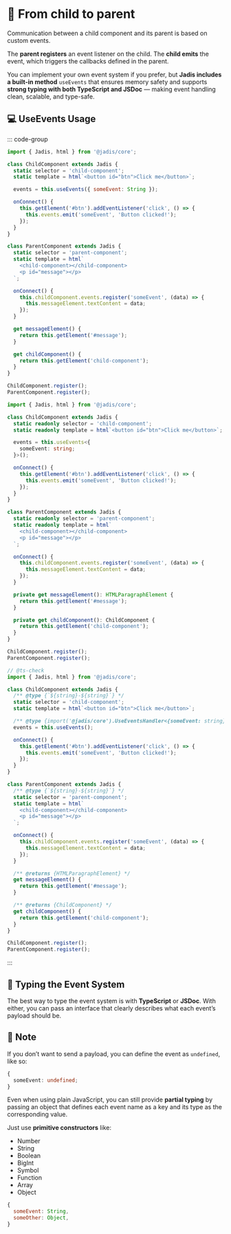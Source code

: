# 📡 From child to parent

Communication between a child component and its parent is based on custom events.

The **parent registers** an event listener on the child. The **child emits** the event, which triggers the callbacks defined in the parent.

You can implement your own event system if you prefer, but **Jadis includes a built-in method** `useEvents` that ensures memory safety and supports **strong typing with both TypeScript and JSDoc** — making event handling clean, scalable, and type-safe.

## 💻 UseEvents Usage

::: code-group

```javascript
import { Jadis, html } from '@jadis/core';

class ChildComponent extends Jadis {
  static selector = 'child-component';
  static template = html`<button id="btn">Click me</button>`;

  events = this.useEvents({ someEvent: String });

  onConnect() {
    this.getElement('#btn').addEventListener('click', () => {
      this.events.emit('someEvent', 'Button clicked!');
    });
  }
}

class ParentComponent extends Jadis {
  static selector = 'parent-component';
  static template = html`
    <child-component></child-component>
    <p id="message"></p>
  `;

  onConnect() {
    this.childComponent.events.register('someEvent', (data) => {
      this.messageElement.textContent = data;
    });
  }

  get messageElement() {
    return this.getElement('#message');
  }

  get childComponent() {
    return this.getElement('child-component');
  }
}

ChildComponent.register();
ParentComponent.register();
```

```typescript
import { Jadis, html } from '@jadis/core';

class ChildComponent extends Jadis {
  static readonly selector = 'child-component';
  static readonly template = html`<button id="btn">Click me</button>`;

  events = this.useEvents<{
    someEvent: string;
  }>();

  onConnect() {
    this.getElement('#btn').addEventListener('click', () => {
      this.events.emit('someEvent', 'Button clicked!');
    });
  }
}

class ParentComponent extends Jadis {
  static readonly selector = 'parent-component';
  static readonly template = html`
    <child-component></child-component>
    <p id="message"></p>
  `;

  onConnect() {
    this.childComponent.events.register('someEvent', (data) => {
      this.messageElement.textContent = data;
    });
  }

  private get messageElement(): HTMLParagraphElement {
    return this.getElement('#message');
  }

  private get childComponent(): ChildComponent {
    return this.getElement('child-component');
  }
}

ChildComponent.register();
ParentComponent.register();
```

```javascript [js-doc]
// @ts-check
import { Jadis, html } from '@jadis/core';

class ChildComponent extends Jadis {
  /** @type {`${string}-${string}`} */
  static selector = 'child-component';
  static template = html`<button id="btn">Click me</button>`;

  /** @type {import('@jadis/core').UseEventsHandler<{someEvent: string}>} */
  events = this.useEvents();

  onConnect() {
    this.getElement('#btn').addEventListener('click', () => {
      this.events.emit('someEvent', 'Button clicked!');
    });
  }
}

class ParentComponent extends Jadis {
  /** @type {`${string}-${string}`} */
  static selector = 'parent-component';
  static template = html`
    <child-component></child-component>
    <p id="message"></p>
  `;

  onConnect() {
    this.childComponent.events.register('someEvent', (data) => {
      this.messageElement.textContent = data;
    });
  }

  /** @returns {HTMLParagraphElement} */
  get messageElement() {
    return this.getElement('#message');
  }

  /** @returns {ChildComponent} */
  get childComponent() {
    return this.getElement('child-component');
  }
}

ChildComponent.register();
ParentComponent.register();
```

:::

## 🧠 Typing the Event System

The best way to type the event system is with **TypeScript** or **JSDoc**. With either, you can pass an interface that clearly describes what each event’s payload should be.

## 📎 Note

If you don’t want to send a payload, you can define the event as `undefined`, like so:

```typescript
{
  someEvent: undefined;
}
```

Even when using plain JavaScript, you can still provide **partial typing** by passing an object that defines each event name as a key and its type as the corresponding value.

Just use **primitive constructors** like:

- Number
- String
- Boolean
- BigInt
- Symbol
- Function
- Array
- Object

```javascript
{
  someEvent: String,
  someOther: Object,
}
```
